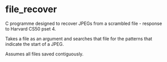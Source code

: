 # file_recover
C programme designed to recover JPEGs from a scrambled file - response to Harvard CS50 pset 4.

Takes a file as an argument and searches that file for the patterns that indicate the start of a JPEG.

Assumes all files saved contiguously.
